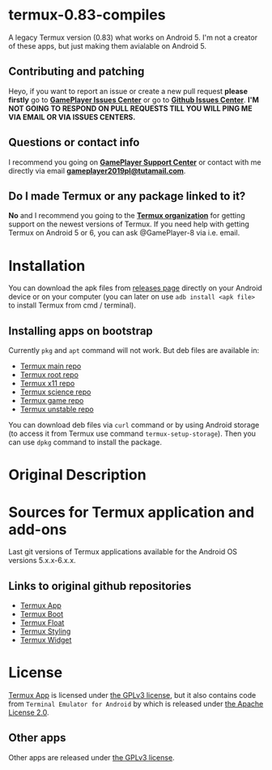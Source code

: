 # termux-0.83-compiles
A legacy Termux version (0.83) what works on Android 5. I'm not a creator of these apps, but just making them avialable on Android 5.

## Contributing and patching
Heyo, if you want to report an issue or create a new pull request **please firstly** go to **[GamePlayer Issues Center](https://gameplayer.tru.io/issues)** or go to **[Github Issues Center](https://github.com/GamePlayer-8/gameplayer-8.github.io/issues)**. **I'M NOT GOING TO RESPOND ON PULL REQUESTS TILL YOU WILL PING ME VIA EMAIL OR VIA ISSUES CENTERS.**

## Questions or contact info
I recommend you going on **[GamePlayer Support Center](https://gameplayer.tru.io/helpcenter)** or contact with me directly via email **gameplayer2019pl@tutamail.com**.

## Do I made Termux or any package linked to it?
**No** and I recommend you going to the **[Termux organization](https://github.com/termux)** for getting support on the newest versions of Termux. If you need help with getting Termux on Android 5 or 6, you can ask @GamePlayer-8 via i.e. email.

# Installation
You can download the apk files from [releases page](https://github.com/GamePlayer-8-Discontinued-Termux/termux-0.83-compiles/releases) directly on your Android device or on your computer (you can later on use `adb install <apk file>` to install Termux from cmd / terminal).

## Installing apps on bootstrap
Currently `pkg` and `apt` command will not work. But deb files are available in:
 * [Termux main repo](https://github.com/GamePlayer-8-Discontinued-Termux/termux-termux-android-5)
 * [Termux root repo](https://github.com/GamePlayer-8-Discontinued-Termux/termux-root-android-5)
 * [Termux x11 repo](https://github.com/GamePlayer-8-Discontinued-Termux/termux-x11-android-5)
 * [Termux science repo](https://github.com/GamePlayer-8-Discontinued-Termux/termux-science-android-5)
 * [Termux game repo](https://github.com/GamePlayer-8-Discontinued-Termux/termux-game-android-5)
 * [Termux unstable repo](https://github.com/GamePlayer-8-Discontinued-Termux/termux-unstable-android-5)

You can download deb files via `curl` command or by using Android storage (to access it from Termux use command `termux-setup-storage`). Then you can use `dpkg` command to install the package.

# Original Description
Sources for Termux application and add-ons
==========================================

Last git versions of Termux applications available
for the Android OS versions 5.x.x-6.x.x.

## Links to original github repositories
 - [Termux App](https://github.com/termux/termux-app)
 - [Termux Boot](https://github.com/termux/termux-boot)
 - [Termux Float](https://github.com/termux/termux-float)
 - [Termux Styling](https://github.com/termux/termux-styling)
 - [Termux Widget](https://github.com/termux/termux-widget)

# License
[Termux App](https://github.com/termux/termux-app) is licensed under [the GPLv3 license](https://www.gnu.org/licenses/gpl.html), 
but it also contains code from `Terminal Emulator for Android` by which is released under [the Apache License 2.0](https://www.apache.org/licenses/).

## Other apps
Other apps are released under [the GPLv3 license](https://www.gnu.org/licenses/gpl.html).
